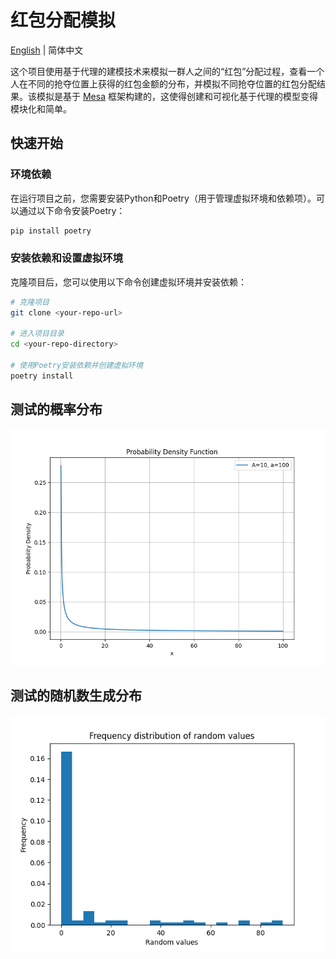 # 红包分配模拟

[English](./README-en.md) | 简体中文

这个项目使用基于代理的建模技术来模拟一群人之间的“红包”分配过程，查看一个人在不同的抢夺位置上获得的红包金额的分布，并模拟不同抢夺位置的红包分配结果。该模拟是基于 [Mesa](https://mesa.readthedocs.io/en/stable/) 框架构建的，这使得创建和可视化基于代理的模型变得模块化和简单。

## 快速开始
### 环境依赖

在运行项目之前，您需要安装Python和Poetry（用于管理虚拟环境和依赖项）。可以通过以下命令安装Poetry：

```bash
pip install poetry
```

### 安装依赖和设置虚拟环境

克隆项目后，您可以使用以下命令创建虚拟环境并安装依赖：

```bash
# 克隆项目
git clone <your-repo-url>

# 进入项目目录
cd <your-repo-directory>

# 使用Poetry安装依赖并创建虚拟环境
poetry install
```

## 测试的概率分布
![测试的概率分布情况](./images/PDF_test.png)

## 测试的随机数生成分布
![测试的随机数生成分布情况](./images/CDF_test.png)